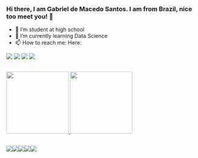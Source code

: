 ### Hi there, I am Gabriel de Macedo Santos. I am from Brazil, nice too meet you! 👋


- 🔭 I’m student at high school
- 🌱 I’m currently learning Data Science
- 📫 How to reach me: Here:

[<img src="https://img.shields.io/badge/twitter-%231DA1F2.svg?&style=for-the-badge&logo=twitter&logoColor=dark" />](https://twitter.com/GabrieldeMace12)   [<img src="https://img.shields.io/badge/linkedin-%230077B5.svg?&style=for-the-badge&logo=linkedin&logoColor=dark" />](https://www.linkedin.com/in/gabriel-demacedosantos/) [<img src = "https://img.shields.io/badge/instagram-%23E4405F.svg?&style=for-the-badge&logo=instagram&logoColor=dark">](https://www.instagram.com/gabriel_demacedo/) [<img src = "https://img.shields.io/badge/facebook-%231877F2.svg?&style=for-the-badge&logo=facebook&logoColor=dark">](https://www.facebook.com/gabriel.macedosantos/)

##
<a href="https://github.com/Macedo3">
  <img height="165em" src="https://github-readme-stats.vercel.app/api?username=Macedo3&show_icons=true&theme=dark&include_all_commits=false&count_private=false"/>
  <img height="165em" src="https://github-readme-stats.vercel.app/api/top-langs/?username=Macedo3&layout=compact&langs_count=7&theme=dark"/>


##
<img src="https://img.shields.io/badge/Python-FFD43B?style=for-the-badge&logo=python&logoColor=darkgreen" /><img src="https://img.shields.io/badge/Numpy-777BB4?style=for-the-badge&logo=numpy&logoColor=white" /><img src= "https://img.shields.io/badge/Pandas-2C2D72?style=for-the-badge&logo=pandas&logoColor=white" /><img src="https://img.shields.io/badge/JavaScript-F7DF1E?style=for-the-badge&logo=javascript&logoColor=black" /><img src="https://img.shields.io/badge/SQL-07405E?style=for-the-badge&logo=sql&logoColor=white">

